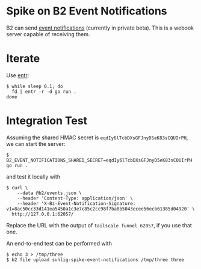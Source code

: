 # Spike on B2 Event Notifications

B2 can send [event notifications](https://www.backblaze.com/bb/docs/cloud-storage-event-notifications) (currently in private beta). This is a webook server capable of receiving them.

# Iterate

Use [entr](https://eradman.com/entrproject/):

```command
$ while sleep 0.1; do
  fd | entr -r -d go run .
done
```

# Integration Test

Assuming the shared HMAC secret is `eqdIy6lTcbDXsGFJnyD5eK83sCQUIrPH`, we can start the server:

```command
$ B2_EVENT_NOTIFICATIONS_SHARED_SECRET=eqdIy6lTcbDXsGFJnyD5eK83sCQUIrPH go run .
```

and test it locally with

```command
$ curl \
    --data @b2/events.json \
    --header 'Content-Type: application/json' \
    --header 'X-Bz-Event-Notification-Signature: v1=8ac50cc33d141ea5450a1c3e7c85c2cc98f7ba8b5043ecee56ecb61385d04920' \
  http://127.0.0.1:62057/
```

Replace the URL with the output of `tailscale funnel 62057`, if you use that one.

An end-to-end test can be performed with

```command
$ echo 3 > /tmp/three
$ b2 file upload suhlig-spike-event-notifications /tmp/three three
```
